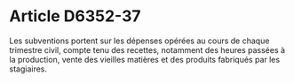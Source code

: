 # Article D6352-37

  
Les subventions portent sur les dépenses opérées au cours de chaque trimestre civil, compte tenu des recettes, notamment des heures passées à la production, vente des vieilles matières et des produits fabriqués par les stagiaires.